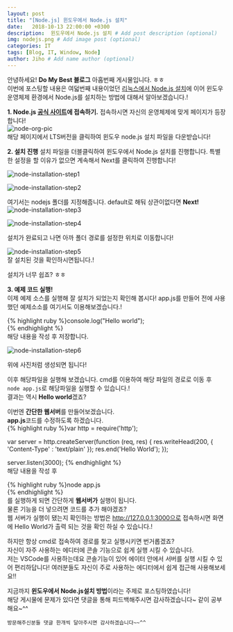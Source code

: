 ```yaml
---
layout: post
title: "[Node.js] 윈도우에서 Node.js 설치"
date:   2018-10-13 22:00:00 +0300
description:  윈도우에서 Node.js 설치 # Add post description (optional)
img: nodejs.png # Add image post (optional)
categories: IT
tags: [Blog, IT, Window, Node]
author: Jiho # Add name author (optional)
---
```

안녕하세요! **Do My Best 블로그** 아홉번째 게시물입니다. ㅎㅎ  
이번에 포스팅할 내용은 여덟번째 내용이었던 [리눅스에서 Node.js 설치][linux-installation-nodejs]에 이어 윈도우 운영체제 환경에서 Node.js를 설치하는 방법에 대해서 알아보겠습니다.!

**1. Node.js [공식 사이트][node-org]에 접속하기.**
접속하시면 자신의 운영체제에 맞게 페이지가 등장합니다!  
![node-org-pic]({{site.baseurl}}/assets/img/node-org.png)  
해당 페이지에서 LTS버전을 클릭하여 윈도우 node.js 설치 파일을 다운받습니다!

**2. 설치 진행**
설치 파일을 더블클릭하여 윈도우에서 Node.js 설치를 진행합니다.
특별한 설정을 할 이유가 없으면 계속해서 Next를 클릭하여 진행합니다!

![node-installation-step1]({{site.baseurl}}/assets/img/node-window-installation-step1.png)  

  

![node-installation-step2]({{site.baseurl}}/assets/img/node-window-installation-step2.png)  



여기서는 nodejs 폴더를 지정해줍니다. default로 해둬 상관이없다면 **Next!**  
![node-installation-step3]({{site.baseurl}}/assets/img/node-window-installation-step3.png)  



![node-installation-step4]({{site.baseurl}}/assets/img/node-window-installation-step4.png)  



설치가 완료되고 나면 아까 폴더 경로를 설정한 위치로 이동합니다!  

![node-installation-step5]({{site.baseurl}}/assets/img/nodejs-folder.png)  
잘 설치된 것을 확인하시면됩니다.!

설치가 너무 쉽죠? ㅎㅎ

**3. 예제 코드 실행!**  
이제 예제 소스를 실행해 잘 설치가 되었는지 확인해 봅시다!
app.js를 만들어 전에 사용했던 예제소소를 여기서도 이용해보겠습니다.!

{% highlight ruby %}console.log("Hello world");  
{% endhighlight %}  
해당 내용을 작성 후 저장합니다.   

![node-installation-step6]({{site.baseurl}}/assets/img/node-example.png)

위에 사진처럼 생성되면 됩니다!

이후 해당파일을 실행해 보겠습니다.
cmd를 이용하여 해당 파일의 경로로 이동 후 `node app.js`로 해당파일을 실행할 수 있습니다.!  
결과는 역시 **Hello world**겠죠?

이번엔 **간단한 웹서버**를 만들어보겠습니다.  
**app.js**코드를 수정하도록 하겠습니다.    
{% highlight ruby %}var http = require('http');

var server = http.createServer(function (req, res) {
  res.writeHead(200, { 'Content-Type' : 'text/plain' });
  res.end('Hello World');
});

server.listen(3000);
{% endhighlight %}  
해당 내용을 작성 후 

{% highlight ruby %}node app.js  
{% endhighlight %}    
를 실행하게 되면 간단하게 **웹서버가** 실행이 됩니다.  
물론 기능을 더 넣으려면 코드를 추가 해야겠죠?  
웹 서버가 실행이 됐는지 확인하는 방법은 http://127.0.0.1:3000으로 접속하시면 화면에 Hello World가 출력 되는 것을 확인 하실 수 있습니다.!

하지만 항상 cmd로 접속하여 경로를 찾고 실행시키면 번거롭겠죠?  
자신이 자주 사용하는 에디터에 콘솔 기능으로 쉽게 실행 시킬 수 있습니다.   
저는 VSCode를 사용하는데요 콘솔기능이 있어 에이터 안에서 서버를 실행 시킬 수 있어 편리하답니다!
여러분들도 자신이 주로 사용하는 에디터에서 쉽게 접근해 사용해보세요!!

지금까지 **윈도우에서 Node.js설치 방법**이라는 주제로 포스팅하였습니다!    
해당 게시물에 문제가 있다면 댓글을 통해 피드백해주시면 감사하겠습니다~ 같이 공부해요~^^

`방문해주신분들 댓글 한개씩 달아주시면 감사하겠습니다~~^^`  

[linux-installation-nodejs]:https://ghwlchlaks.github.io/nodejs-installation-ubuntu/
[node-org]:https://nodejs.org/